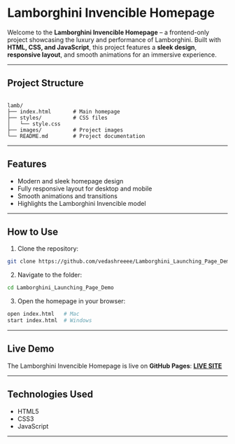 # Lamborghini Invencible Homepage

Welcome to the **Lamborghini Invencible Homepage** – a frontend-only project showcasing the luxury and performance of Lamborghini. Built with **HTML, CSS, and JavaScript**, this project features a **sleek design**, **responsive layout**, and smooth animations for an immersive experience.

---

## Project Structure

```

lamb/
├── index.html       # Main homepage
├── styles/          # CSS files
│   └── style.css
├── images/          # Project images
└── README.md        # Project documentation

````

---

## Features

- Modern and sleek homepage design  
- Fully responsive layout for desktop and mobile  
- Smooth animations and transitions  
- Highlights the Lamborghini Invencible model  

---

## How to Use

1. Clone the repository:
```bash
git clone https://github.com/vedashreeee/Lamborghini_Launching_Page_Demo.git
````

2. Navigate to the folder:

```bash
cd Lamborghini_Launching_Page_Demo
```

3. Open the homepage in your browser:

```bash
open index.html   # Mac
start index.html  # Windows
```

---

## Live Demo

The Lamborghini Invencible Homepage is live on **GitHub Pages**:
[**LIVE SITE**](https://vedashreeee.github.io/Lamborghini_Launching_Page_Demo/)


---

## Technologies Used

* HTML5
* CSS3
* JavaScript

---

